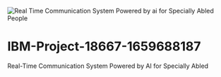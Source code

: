 ![Real Time Communication System Powered by ai for Specially Abled People](https://user-images.githubusercontent.com/102532995/202862346-906a61f7-eea2-45bf-9016-3c99c8599af6.gif)
# IBM-Project-18667-1659688187
Real-Time Communication System Powered by AI for Specially Abled
